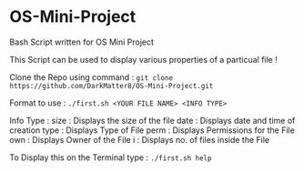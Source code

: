 # OS-Mini-Project
Bash Script written for OS Mini Project

This Script can be used to display various properties of a particual file ! 

Clone the Repo using command : ```git clone https://github.com/DarkMatter8/OS-Mini-Project.git```

Format to use : ```./first.sh <YOUR FILE NAME> <INFO TYPE>```

Info Type :
size : Displays the size of the file
date : Displays date and time of creation
type : Displays Type of File
perm : Displays Permissions for the File
own : Displays Owner of the File
i : Displays no. of files inside the File

To Display this on the Terminal type : ```./first.sh help```
